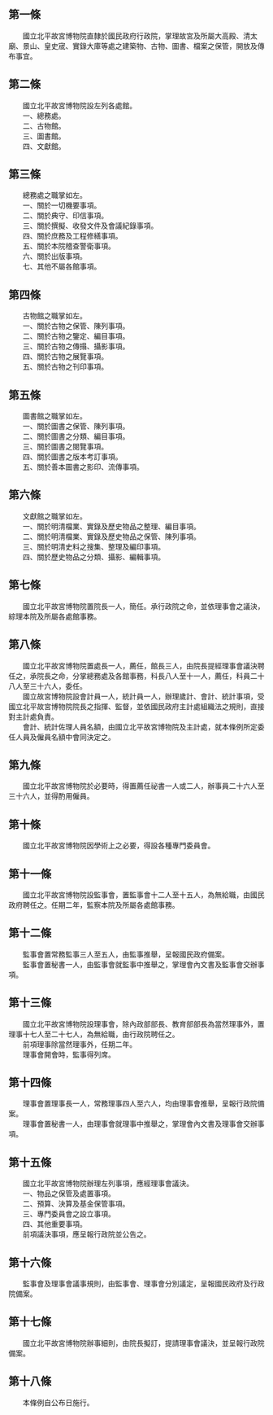 第一條 
-------
　　國立北平故宮博物院直隸於國民政府行政院，掌理故宮及所屬大高殿、清太廟、景山、皇史宬、實錄大庫等處之建築物、古物、圖書、檔案之保管，開放及傳布事宜。  


第二條 
-------
　　國立北平故宮博物院設左列各處館。  
　　一、總務處。  
　　二、古物館。  
　　三、圖書館。  
　　四、文獻館。  


第三條 
-------
　　總務處之職掌如左。  
　　一、關於一切機要事項。  
　　二、關於典守、印信事項。  
　　三、關於撰擬、收發文件及會議紀錄事項。  
　　四、關於庶務及工程修繕事項。  
　　五、關於本院稽查警衛事項。  
　　六、關於出版事項。  
　　七、其他不屬各館事項。  


第四條 
-------
　　古物館之職掌如左。  
　　一、關於古物之保管、陳列事項。  
　　二、關於古物之鑒定、編目事項。  
　　三、關於古物之傳搨、攝影事項。  
　　四、關於古物之展覽事項。  
　　五、關於古物之刊印事項。  


第五條 
-------
　　圖書館之職掌如左。  
　　一、關於圖書之保管、陳列事項。  
　　二、關於圖書之分類、編目事項。  
　　三、關於圖書之閱覽事項。  
　　四、關於圖書之版本考訂事項。  
　　五、關於善本圖書之影印、流傳事項。  


第六條 
-------
　　文獻館之職掌如左。  
　　一、關於明清檔業、實錄及歷史物品之整理、編目事項。  
　　二、關於明清檔業、實錄及歷史物品之保管、陳列事項。  
　　三、關於明清史料之搜集、整理及編印事項。  
　　四、關於歷史物品之分類、攝影、編輯事項。  


第七條 
-------
　　國立北平故宮博物院置院長一人，簡任。承行政院之命，並依理事會之議決，綜理本院及所屬各處館事務。  


第八條 
-------
　　國立北平故宮博物院置處長一人，薦任，館長三人，由院長提經理事會議決聘任之，承院長之命，分掌總務處及各館事務，科長八人至十一人，薦任，科員二十八人至三十六人，委任。  
　　國立故宮博物院設會計員一人，統計員一人，辦理歲計、會計、統計事項，受國立北平故宮博物院院長之指揮、監督，並依國民政府主計處組織法之規則，直接對主計處負責。  
　　會計、統計佐理人員名額，由國立北平故宮博物院及主計處，就本條例所定委任人員及僱員名額中會同決定之。  


第九條 
-------
　　國立北平故宮博物院於必要時，得置薦任祕書一人或二人，辦事員二十六人至三十六人，並得酌用僱員。  


第十條 
-------
　　國立北平故宮博物院因學術上之必要，得設各種專門委員會。  


第十一條 
---------
　　國立北平故宮博物院設監事會，置監事會十二人至十五人，為無給職，由國民政府聘任之。任期二年，監察本院及所屬各處館事務。  


第十二條 
---------
　　監事會置常務監事三人至五人，由監事推舉，呈報國民政府備案。  
　　監事會置秘書一人，由監事會就監事中推舉之，掌理會內文書及監事會交辦事項。  


第十三條 
---------
　　國立北平故宮博物院設理事會，除內政部部長、教育部部長為當然理事外，置理事十七人至二十七人，為無給職，由行政院聘任之。  
　　前項理事除當然理事外，任期二年。  
　　理事會開會時，監事得列席。  


第十四條 
---------
　　理事會置理事長一人，常務理事四人至六人，均由理事會推舉，呈報行政院備案。  
　　理事會置秘書一人，由理事會就理事中推舉之，掌理會內文書及理事會交辦事項。  


第十五條 
---------
　　國立北平故宮博物院辦理左列事項，應經理事會議決。  
　　一、物品之保管及處置事項。  
　　二、預算、決算及基金保管事項。  
　　三、專門委員會之設立事項。  
　　四、其他重要事項。  
　　前項議決事項，應呈報行政院並公告之。  


第十六條 
---------
　　監事會及理事會議事規則，由監事會、理事會分別議定，呈報國民政府及行政院備案。  


第十七條 
---------
　　國立北平故宮博物院辦事細則，由院長擬訂，提請理事會議決，並呈報行政院備案。  


第十八條 
---------
　　本條例自公布日施行。